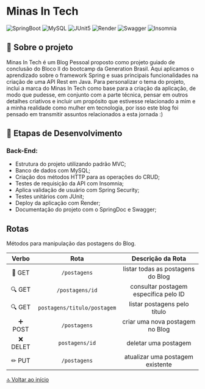 # Minas In Tech

![SpringBoot](https://img.shields.io/badge/Spring_Boot-F2F4F9?style=for-the-badge&logo=spring-boot)
![MySQL](https://img.shields.io/badge/MySQL-005C84?style=for-the-badge&logo=mysql&logoColor=white)
![JUnit5](https://img.shields.io/badge/Junit5-25A162?style=for-the-badge&logo=junit5&logoColor=white)
![Render](https://img.shields.io/badge/Render-46E3B7?style=for-the-badge&logo=render&logoColor=white)
![Swagger](https://img.shields.io/badge/Swagger-85EA2D?style=for-the-badge&logo=Swagger&logoColor=white)
![Insomnia](https://img.shields.io/badge/Insomnia-5849be?style=for-the-badge&logo=Insomnia&logoColor=white)

<div id='inicio'/> 


## 📖 Sobre o projeto ##

Minas In Tech é um Blog Pessoal proposto como projeto guiado de conclusão do Bloco II do bootcamp da Generation Brasil.
Aqui aplicamos o aprendizado sobre o framework Spring e suas principais funcionalidades na criação de uma API Rest em Java.
Para personalizar o tema do projeto, inclui a marca do Minas In Tech como base para a criação da aplicação, de modo que pudesse, em conjunto com a parte técnica, pensar em outros detalhes criativos e incluir um propósito que estivesse relacionado a mim e a minha realidade como mulher em tecnologia, por isso este blog foi pensado em transmitir assuntos relacionados a esta jornada :) 

##  🧩 Etapas de Desenvolvimento ##
### Back-End:

- Estrutura do projeto utilizando padrão MVC;
- Banco de dados com MySQL;
- Criação dos métodos HTTP para as operações do CRUD;
- Testes de requisição da API com Insomnia;
- Aplica validação de usuário com Spring Security;
- Testes unitários com JUnit;
- Deploy da aplicação com Render;
- Documentação do projeto com o SpringDoc e Swagger;


## Rotas
Métodos para manipulação das postagens do Blog.

| Verbo |                Rota                 |             Descrição da Rota                |    
| :---: | :---------------------------------: | :------------------------------------------: |
|  📖 GET  |      `/postagens`      |       listar todas as postagens do Blog     | 
| 🔍 GET  |   `/postagens/id`    |     consultar postagem específica pelo ID    | 
🔍 GET  |   `postagens/titulo/postagem`    |     listar postagens pelo título    | 
| ➕ POST   |      `/postagens`      | criar uma nova postagem no Blog           | 
| ❌ DELET |    `postagens/id`    | deletar uma postagem                | 
| ✏ PUT| `/postagens` | atualizar uma postagem existente| 



[🔝 Voltar ao início](#inicio)
